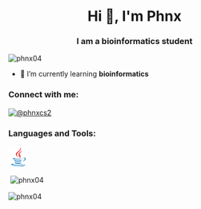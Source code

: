 <h1 align="center">Hi 👋, I'm Phnx</h1>
<h3 align="center">I am a bioinformatics student</h3>

<p align="left"> <img src="https://komarev.com/ghpvc/?username=phnx04&label=Profile%20views&color=0e75b6&style=flat" alt="phnx04" /> </p>

- 🌱 I’m currently learning **bioinformatics**

<h3 align="left">Connect with me:</h3>
<p align="left">
<a href="https://twitter.com/@phnxcs2" target="blank"><img align="center" src="https://raw.githubusercontent.com/rahuldkjain/github-profile-readme-generator/master/src/images/icons/Social/twitter.svg" alt="@phnxcs2" height="30" width="40" /></a>
</p>

<h3 align="left">Languages and Tools:</h3>
<p align="left"> <a href="https://www.java.com" target="_blank" rel="noreferrer"> <img src="https://raw.githubusercontent.com/devicons/devicon/master/icons/java/java-original.svg" alt="java" width="40" height="40"/> </a> </p>

<p>&nbsp;<img align="center" src="https://github-readme-stats.vercel.app/api?username=phnx04&show_icons=true&locale=en" alt="phnx04" /></p>

<p><img align="center" src="https://github-readme-streak-stats.herokuapp.com/?user=phnx04&" alt="phnx04" /></p>
